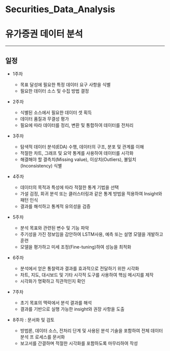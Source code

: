 # Securities_Data_Analysis

# 유가증권 데이터 분석
---
## 일정
- 1주차
  - 목표 달성에 필요한 특정 데이터 요구 사항을 식별
  - 필요한 데이터 소스 및 수집 방법 결정

- 2주차
  - 식별된 소스에서 필요한 데이터 셋 획득
  - 데이터 품질과 무결성 평가
  - 필요에 따라 데이터를 정리, 변환 및 통합하여 데이터를 전처리

- 3주차
  - 탐색적 데이터 분석(EDA) 수행, 데이터의 구조, 분포 및 관계를 이해
  - 적절한 차트, 그래프 및 요약 통계를 사용하여 데이터를 시각화
  - 해결해야 할 결측치(Missing value), 이상치(Outliers), 불일치(Inconsistency) 식별

- 4주차
  - 데이터의 목적과 특성에 따라 적절한 통계 기법을 선택
  - 가설 검정, 회귀 분석 또는 클러스터링과 같은 통계 방법을 적용하여 Insight와 패턴 인식
  - 결과를 해석하고 통계적 유의성을 검증

- 5주차
  - 분석 목표와 관련된 변수 및 기능 파악
  - 주기성을 가진 정보임을 감안하여 LSTM사용, 예측 또는 설명 모델을 개발하고 훈련
  - 모델을 평가하고 미세 조정(Fine-tuning)하여 성능을 최적화

- 6주차
  - 분석에서 얻은 통찰력과 결과를 효과적으로 전달하기 위한 시각화
  - 차트, 지도, 대시보드 및 기타 시각적 도구를 사용하여 핵심 메시지를 제작
  - 시각화가 명확하고 직관적인지 확인

- 7주차
  - 초기 목표의 맥락에서 분석 결과를 해석
  - 결과를 기반으로 실행 가능한 insight와 권장 사항을 도출

- 8주차 : 문서화 및 검토
  - 방법론, 데이터 소스, 전처리 단계 및 사용된 분석 기술을 포함하여 전체 데이터 분석 프  로세스를 문서화
  - 보고서를 간결하며 적절한 시각화를 포함하도록 마무리하여 작성
